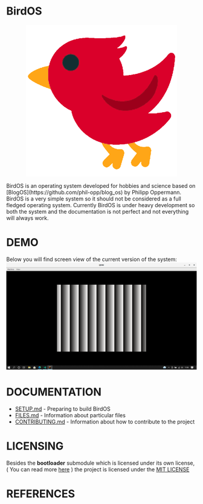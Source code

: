 # BirdOS
<p align="center">
<img src="./docs/other/logo.png" width = 400 height = 400  >
</p>
BirdOS is an operating system developed for hobbies and science based on [BlogOS](https://github.com/phil-opp/blog_os) by Philipp Oppermann. BirdOS is a very simple system so it should not be considered as a full fledged operating system. Currently BirdOS is under heavy development so both the system and the documentation is not perfect and not everything will always work.

# DEMO
Below you will find screen view of the current version of the system:
![DEMO SCREEN](./docs/demo/DEMO.png)

# DOCUMENTATION

- [SETUP.md](./SETUP.md) - Preparing to build BirdOS
- [FILES.md](./FILES.md) - Information about particular files
- [CONTRIBUTING.md](./CONTRIBUTING.md) - Information about how to contribute to the project 

# LICENSING
Besides the **bootloader** submodule which is licensed under its own license, ( You can read more [here](https://github.com/rust-osdev/bootloader) ) the project is licensed under the [MIT LICENSE](./LICENSE)
# REFERENCES 
